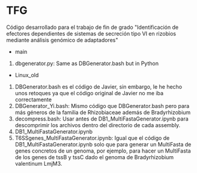 # TFG
Código desarrollado para el trabajo de fin de grado "Identificación de efectores dependientes de sistemas de secreción tipo VI en rizobios mediante análisis genómico de adaptadores"

- main
1. dbgenerator.py: Same as DBGenerator.bash but in Python

- Linux_old
1. DBGenerator.bash es el código de Javier, sin embargo, le he hecho unos retoques ya que el código original de Javier no me iba correctamente
2. DBGenerator_Yi.bash: Mismo código que DBGenerator.bash pero para más géneros de la familia de Rhizobiaceae además de Bradyrhizobium
3. decompress.bash: Usar antes de DB1_MultiFastaGenerator.ipynb para descomprimir los archivos dentro del directorio de cada assembly.
4. DB1_MultiFastaGenerator.ipynb
5. T6SSgenes_MultiFastaGenerator.ipynb: Igual que el código de DB1_MultiFastaGenerator.ipynb solo que para generar un MultiFasta de genes concretos de un genoma, por ejemplo, para hacer un MultiFasta de los genes de tssB y tssC dado el genoma de Bradyrhizobium valentinum LmjM3.
